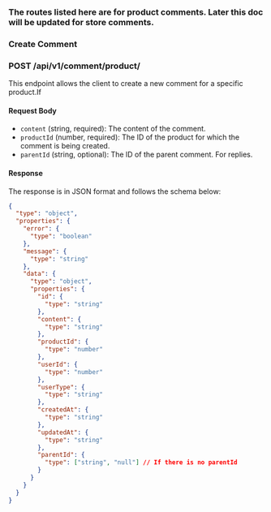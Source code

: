 ### The routes listed here are for product comments. Later this doc will be updated for store comments.

### Create Comment

### POST /api/v1/comment/product/

This endpoint allows the client to create a new comment for a specific product.If

#### Request Body

- `content` (string, required): The content of the comment.
- `productId` (number, required): The ID of the product for which the comment is being created.
- `parentId` (string, optional): The ID of the parent comment. For replies.

#### Response

The response is in JSON format and follows the schema below:

```json
{
  "type": "object",
  "properties": {
    "error": {
      "type": "boolean"
    },
    "message": {
      "type": "string"
    },
    "data": {
      "type": "object",
      "properties": {
        "id": {
          "type": "string"
        },
        "content": {
          "type": "string"
        },
        "productId": {
          "type": "number"
        },
        "userId": {
          "type": "number"
        },
        "userType": {
          "type": "string"
        },
        "createdAt": {
          "type": "string"
        },
        "updatedAt": {
          "type": "string"
        },
        "parentId": {
          "type": ["string", "null"] // If there is no parentId
        }
      }
    }
  }
}
```
